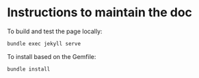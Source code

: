 # Instructions to maintain the doc

To build and test the page locally:

```bash
bundle exec jekyll serve
```

To install based on the Gemfile:

```bash
bundle install
```